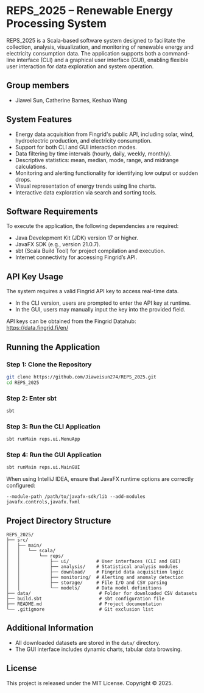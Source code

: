 # REPS_2025 – Renewable Energy Processing System

REPS_2025 is a Scala-based software system designed to facilitate the collection, analysis, visualization, and monitoring of renewable energy and electricity consumption data. The application supports both a command-line interface (CLI) and a graphical user interface (GUI), enabling flexible user interaction for data exploration and system operation.
## Group members
- Jiawei Sun, Catherine Barnes, Keshuo Wang
## System Features

- Energy data acquisition from Fingrid's public API, including solar, wind, hydroelectric production, and electricity consumption.
- Support for both CLI and GUI interaction modes.
- Data filtering by time intervals (hourly, daily, weekly, monthly).
- Descriptive statistics: mean, median, mode, range, and midrange calculations.
- Monitoring and alerting functionality for identifying low output or sudden drops.
- Visual representation of energy trends using line charts.
- Interactive data exploration via search and sorting tools.

## Software Requirements

To execute the application, the following dependencies are required:

- Java Development Kit (JDK) version 17 or higher.
- JavaFX SDK (e.g., version 21.0.7).
- sbt (Scala Build Tool) for project compilation and execution.
- Internet connectivity for accessing Fingrid’s API.

## API Key Usage

The system requires a valid Fingrid API key to access real-time data.

- In the CLI version, users are prompted to enter the API key at runtime.
- In the GUI, users may manually input the key into the provided field.

API keys can be obtained from the Fingrid Datahub: https://data.fingrid.fi/en/

## Running the Application

### Step 1: Clone the Repository

```bash
git clone https://github.com/Jiaweisun274/REPS_2025.git
cd REPS_2025
```
### Step 2: Enter sbt

```bash
sbt
```

### Step 3: Run the CLI Application
```bash
sbt runMain reps.ui.MenuApp
```

### Step 4: Run the GUI Application

```bash
sbt runMain reps.ui.MainGUI
```

When using IntelliJ IDEA, ensure that JavaFX runtime options are correctly configured:
```
--module-path /path/to/javafx-sdk/lib --add-modules javafx.controls,javafx.fxml
```

## Project Directory Structure

```
REPS_2025/
├── src/
│   ├── main/
│   │   └── scala/
│   │       └── reps/
│   │           ├── ui/          # User interfaces (CLI and GUI)
│   │           ├── analysis/    # Statistical analysis modules
│   │           ├── download/    # Fingrid data acquisition logic
│   │           ├── monitoring/  # Alerting and anomaly detection
│   │           ├── storage/     # File I/O and CSV parsing
│   │           └── models/      # Data model definitions
├── data/                         # Folder for downloaded CSV datasets
├── build.sbt                     # sbt configuration file
├── README.md                     # Project documentation
└── .gitignore                    # Git exclusion list
```

## Additional Information

- All downloaded datasets are stored in the `data/` directory.
- The GUI interface includes dynamic charts, tabular data browsing.

## License

This project is released under the MIT License. Copyright © 2025.
